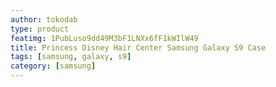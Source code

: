 ```yaml
---
author: tokodab
type: product
featimg: 1PubLuso9dd49M3bF1LNXx6fF1kWIlW49
title: Princess Disney Hair Center Samsung Galaxy S9 Case
tags: [samsung, galaxy, s9]
category: [samsung]
---
```

